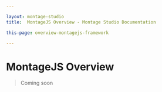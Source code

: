```yaml
---

layout: montage-studio
title:  MontageJS Overview - Montage Studio Documentation

this-page: overview-montagejs-framework

---
```


# MontageJS Overview

>Coming soon



